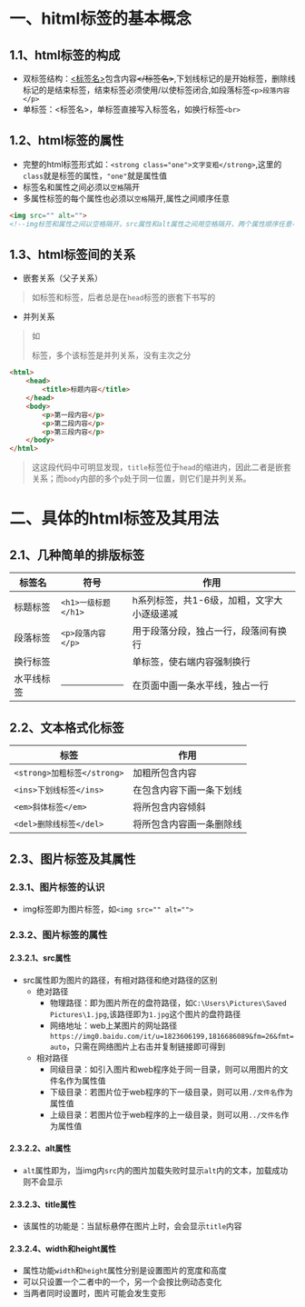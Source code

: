 # 一、hitml标签的基本概念
## 1.1、html标签的构成
* 双标签结构：<ins><标签名></ins>包含内容<del></标签名></del>,下划线标记的是开始标签，删除线标记的是结束标签，结束标签必须使用/以使标签闭合,如段落标签`<p>段落内容</p>`
* 单标签：<标签名>，单标签直接写入标签名，如换行标签`<br>`
## 1.2、html标签的属性
* 完整的html标签形式如：`<strong class="one">文字变粗</strong>`,这里的`class`就是标签的属性，`"one"`就是属性值
* 标签名和属性之间必须以`空格`隔开
* 多属性标签的每个属性也必须以`空格`隔开,属性之间顺序任意
```html
<img src="" alt="">
<!--img标签和属性之间以空格隔开，src属性和alt属性之间用空格隔开，两个属性顺序任意-->
```
## 1.3、html标签间的关系
* 嵌套关系（父子关系）
> 如<head></head>标签和<title></title>标签，后者总是在`head`标签的嵌套下书写的
* 并列关系
> 如<p></p>标签，多个该标签是并列关系，没有主次之分
```html
<html>
    <head>
        <title>标题内容</title>
    </head>
    <body>
        <p>第一段内容</p>
        <p>第二段内容</p>
        <p>第三段内容</p>
    </body>
</html>
```
> 这这段代码中可明显发现，`title`标签位于`head`的缩进内，因此二者是嵌套关系；而`body`内部的多个`p`处于同一位置，则它们是并列关系。
# 二、具体的html标签及其用法
## 2.1、几种简单的排版标签
|标签名|符号|作用|
|----|----|----|
|标题标签|`<h1>一级标题</h1>`|h系列标签，共1-6级，加粗，文字大小逐级递减|
|段落标签|`<p>段落内容</p>`|用于段落分段，独占一行，段落间有换行|
|换行标签|<br>|单标签，使右端内容强制换行|
|水平线标签|<hr>|在页面中画一条水平线，独占一行|
## 2.2、文本格式化标签
|标签|作用|
|----|----|
|`<strong>加粗标签</strong>`|加粗所包含内容|
|`<ins>下划线标签</ins>`|在包含内容下画一条下划线|
|`<em>斜体标签</em>`|将所包含内容倾斜|
|`<del>删除线标签</del>`|将所包含内容画一条删除线|
## 2.3、图片标签及其属性
### 2.3.1、图片标签的认识
* img标签即为图片标签，如`<img src="" alt="">`
### 2.3.2、图片标签的属性
#### 2.3.2.1、src属性
* src属性即为图片的路径，有相对路径和绝对路径的区别    
  * 绝对路径    
    * 物理路径：即为图片所在的盘符路径，如`C:\Users\Pictures\Saved Pictures\1.jpg`,该路径即为`1.jpg`这个图片的盘符路径
    * 网络地址：web上某图片的网址路径`https://img0.baidu.com/it/u=1823606199,1816686089&fm=26&fmt=auto`，只需在网络图片上右击并复制链接即可得到    
  * 相对路径
    * 同级目录：如引入图片和web程序处于同一目录，则可以用图片的文件名作为属性值
    * 下级目录：若图片位于web程序的下一级目录，则可以用`./文件名`作为属性值
    * 上级目录：若图片位于web程序的上一级目录，则可以用`../文件名`作为属性值
#### 2.3.2.2、alt属性
* `alt`属性即为，当img内`src`内的图片加载失败时显示`alt`内的文本，加载成功则不会显示
#### 2.3.2.3、title属性
* 该属性的功能是：当鼠标悬停在图片上时，会会显示`title`内容
#### 2.3.2.4、width和height属性
* 属性功能`width`和`height`属性分别是设置图片的宽度和高度
* 可以只设置一个二者中的一个，另一个会按比例动态变化
* 当两者同时设置时，图片可能会发生变形